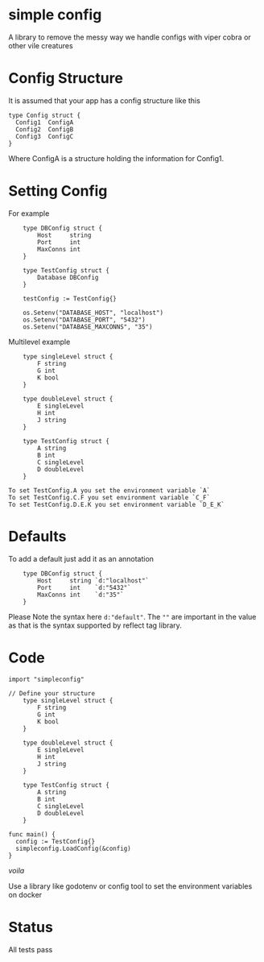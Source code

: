 # simple config

A library to remove the messy way we handle configs with viper cobra or other vile creatures

# Config Structure

It is assumed that your app has a config structure like this

```
type Config struct {
  Config1  ConfigA
  Config2  ConfigB
  Config3  ConfigC
}
```

Where ConfigA is a structure holding the information for Config1.

# Setting Config

For example

```
	type DBConfig struct {
		Host     string
		Port     int
		MaxConns int
	}

	type TestConfig struct {
		Database DBConfig
	}

	testConfig := TestConfig{}

	os.Setenv("DATABASE_HOST", "localhost")
	os.Setenv("DATABASE_PORT", "5432")
	os.Setenv("DATABASE_MAXCONNS", "35")

```

Multilevel example

```
	type singleLevel struct {
		F string
		G int
		K bool
	}

	type doubleLevel struct {
		E singleLevel
		H int
		J string
	}

	type TestConfig struct {
		A string
		B int
		C singleLevel
		D doubleLevel
	}

To set TestConfig.A you set the environment variable `A`
To set TestConfig.C.F you set environment variable `C_F`
To set TestConfig.D.E.K you set environment variable `D_E_K`
```
# Defaults

To add a default just add it as an annotation
```
	type DBConfig struct {
		Host     string `d:"localhost"`
		Port     int    `d:"5432"`
		MaxConns int    `d:"35"`
	}
```

Please Note the syntax here `d:"default"`. The `""` are important in the value as that is the syntax supported by reflect tag library.

# Code

```
import "simpleconfig"

// Define your structure
	type singleLevel struct {
		F string
		G int
		K bool
	}

	type doubleLevel struct {
		E singleLevel
		H int
		J string
	}

	type TestConfig struct {
		A string
		B int
		C singleLevel
		D doubleLevel
	}

func main() {
  config := TestConfig{}
  simpleconfig.LoadConfig(&config)
}

```
_voila_

Use a library like godotenv or config tool to set the environment variables on docker

# Status

All tests pass
